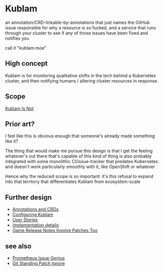 # Kublam

an annotation/CRD-linkable-by-annotations that just names the GitHub issue responsible for why a resource is so fucked, and a service that runs through your cluster to see if any of those issues have been fixed and notifies you

call it "kublam.moe"

## High concept

Kublam is for monitoring qualitative shifts in the tech behind a Kubernetes cluster, and then notifying humans / altering cluster resources in response.

## Scope

[Kublam Is Not](rebrq-cf9vz-webx0-n7ry3-z1c02)

## Prior art?

I feel like this is obvious enough that someone's already made something like it?

The thing that would make me pursue this design is that I get the feeling whatever's out there that's capable of this kind of thing is also probably integrated with some monolithic CI/issue-tracker that predates Kubernetes and doesn't work particularly smoothly with it, like OpenShift or whatever

Hence why the reduced scope is so important: it's this refusal to expand into that territory that differentiates Kublam from ecosystem-scale

## Further design

- [Annotations and CRDs](dzvvm-zg5p5-ana82-8a7zx-8ss4p)
- [Configuring Kublam](cmhpq-mg0zf-0saw5-93v5y-p0wmq)
- [User Stories](pv92q-2bv3y-8yay4-s7tgk-rv4r4)
- [implementation details](q5agf-h5b8n-crapg-cfjxd-56tm9)
- [Game Release Notes Involve Patches Too](kyxjh-08whj-8j85m-aeas7-0bm2n)

## see also

- [Prometheus Issue Genius](8ddkf-m8tcy-4m9kb-dxvk2-0bfwk)
- [Git Standing Patch Ignore](2v96d-2q8g1-vm9b9-dhp53-s13ma)

